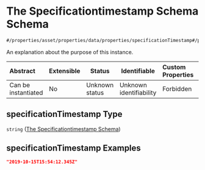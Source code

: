 # The Specificationtimestamp Schema Schema

```txt
#/properties/asset/properties/data/properties/specificationTimestamp#/properties/asset/properties/data/properties/specificationTimestamp
```

An explanation about the purpose of this instance.


| Abstract            | Extensible | Status         | Identifiable            | Custom Properties | Additional Properties | Access Restrictions | Defined In                                                                           |
| :------------------ | ---------- | -------------- | ----------------------- | :---------------- | --------------------- | ------------------- | ------------------------------------------------------------------------------------ |
| Can be instantiated | No         | Unknown status | Unknown identifiability | Forbidden         | Allowed               | none                | [quote_schema.schema.json\*](../out/quote_schema.schema.json "open original schema") |

## specificationTimestamp Type

`string` ([The Specificationtimestamp Schema](quote_schema-properties-the-asset-schema-properties-the-data-schema-properties-the-specificationtimestamp-schema.md))

## specificationTimestamp Examples

```json
"2019-10-15T15:54:12.345Z"
```
